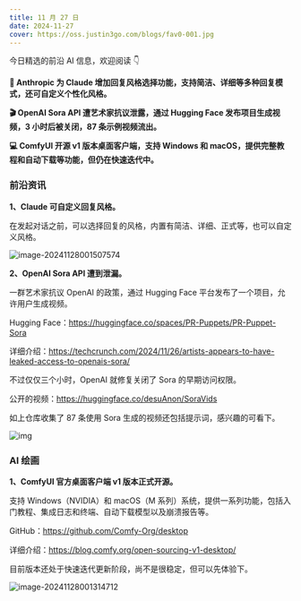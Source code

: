 ```yaml
---
title: 11 月 27 日
date: 2024-11-27
cover: https://oss.justin3go.com/blogs/fav0-001.jpg
---
```


今日精选的前沿 AI 信息，欢迎阅读 👇

**🎯 Anthropic 为 Claude 增加回复风格选择功能，支持简洁、详细等多种回复模式，还可自定义个性化风格。**

**🎬 OpenAI Sora API 遭艺术家抗议泄露，通过 Hugging Face 发布项目生成视频，3 小时后被关闭，87 条示例视频流出。**

**💻 ComfyUI 开源 v1 版本桌面客户端，支持 Windows 和 macOS，提供完整教程和自动下载等功能，但仍在快速迭代中。**



### 前沿资讯

**1、Claude 可自定义回复风格。**

在发起对话之前，可以选择回复的风格，内置有简洁、详细、正式等，也可以自定义风格。

![image-20241128001507574](https://cdn.jsdelivr.net/gh/freelander/oss@master/ai-daily/2024-11-28/image-20241128001507574.png)



**2、OpenAI Sora API 遭到泄漏。**

一群艺术家抗议 OpenAI 的政策，通过 Hugging Face 平台发布了一个项目，允许用户生成视频。

Hugging Face：https://huggingface.co/spaces/PR-Puppets/PR-Puppet-Sora

详细介绍：https://techcrunch.com/2024/11/26/artists-appears-to-have-leaked-access-to-openais-sora/

不过仅仅三个小时，OpenAI 就修复关闭了 Sora 的早期访问权限。

公开的视频：https://huggingface.co/desuAnon/SoraVids

如上仓库收集了 87 条使用 Sora 生成的视频还包括提示词，感兴趣的可看下。

![img](https://pbs.twimg.com/media/GdUhsttW8AEHr-r?format=png&name=medium)



### AI 绘画

**1、ComfyUI 官方桌面客户端 v1 版本正式开源。**

支持 Windows（NVIDIA）和 macOS（M 系列）系统，提供一系列功能，包括入门教程、集成日志和终端、自动下载模型以及崩溃报告等。

GitHub：https://github.com/Comfy-Org/desktop

详细介绍：https://blog.comfy.org/open-sourcing-v1-desktop/

目前版本还处于快速迭代更新阶段，尚不是很稳定，但可以先体验下。

![image-20241128001314712](https://cdn.jsdelivr.net/gh/freelander/oss@master/ai-daily/2024-11-28/image-20241128001314712.png)